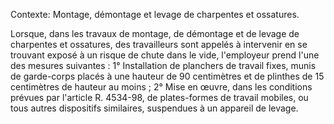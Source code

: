 Contexte: Montage, démontage et levage  de charpentes et ossatures.

Lorsque, dans les travaux de montage, de démontage et de levage de charpentes et ossatures, des travailleurs sont appelés à intervenir en se trouvant exposé à un risque de chute dans le vide, l'employeur prend l'une des mesures suivantes : 1° Installation de planchers de travail fixes, munis de garde-corps placés à une hauteur de 90 centimètres et de plinthes de 15 centimètres de hauteur au moins ; 2° Mise en œuvre, dans les conditions prévues par l'article R. 4534-98, de plates-formes de travail mobiles, ou tous autres dispositifs similaires, suspendues à un appareil de levage.